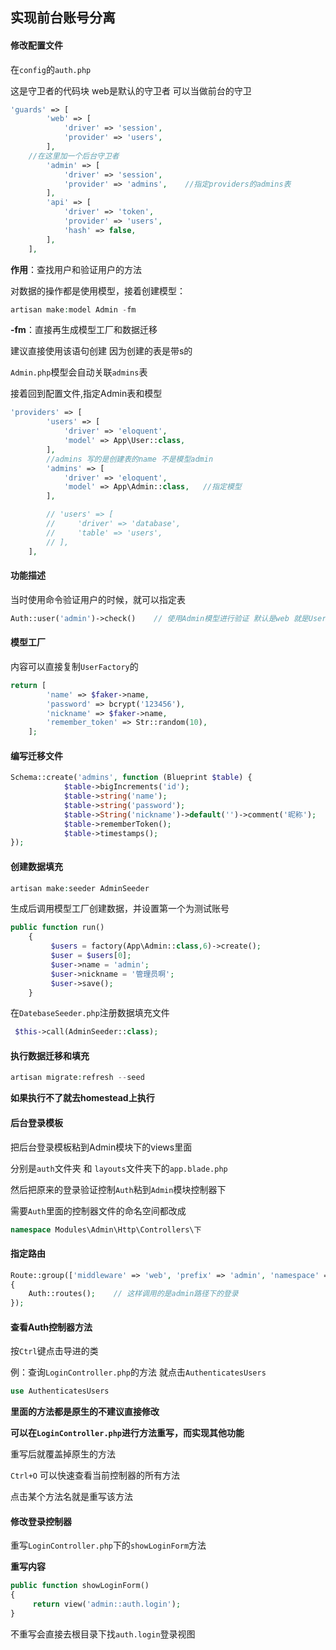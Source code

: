 ## 实现前台账号分离

#### 修改配置文件

在`config`的`auth.php`

这是守卫者的代码块  web是默认的守卫者  可以当做前台的守卫

```php
'guards' => [
        'web' => [
            'driver' => 'session',
            'provider' => 'users',
        ],
    //在这里加一个后台守卫者  
		'admin' => [
            'driver' => 'session',
            'provider' => 'admins',    //指定providers的admins表
        ],
        'api' => [
            'driver' => 'token',
            'provider' => 'users',
            'hash' => false,
        ],
    ],
```

**作用**：查找用户和验证用户的方法  



对数据的操作都是使用模型，接着创建模型：

```php
artisan make:model Admin -fm
```

**-fm**：直接再生成模型工厂和数据迁移

建议直接使用该语句创建 因为创建的表是带s的

`Admin.php`模型会自动关联`admins`表



接着回到配置文件,指定Admin表和模型

```php
'providers' => [
        'users' => [
            'driver' => 'eloquent',
            'model' => App\User::class,
        ],
    	//admins 写的是创建表的name 不是模型admin
    	'admins' => [
            'driver' => 'eloquent',
            'model' => App\Admin::class,   //指定模型
        ],

        // 'users' => [
        //     'driver' => 'database',
        //     'table' => 'users',
        // ],
    ],
```



#### 功能描述

当时使用命令验证用户的时候，就可以指定表

```php
Auth::user('admin')->check()    // 使用Admin模型进行验证 默认是web 就是User模型
```



#### 模型工厂

内容可以直接复制`UserFactory`的

```php
return [
        'name' => $faker->name,
        'password' => bcrypt('123456'),
    	'nickname' => $faker->name,
        'remember_token' => Str::random(10),
    ];
```



#### 编写迁移文件

```php
Schema::create('admins', function (Blueprint $table) {
            $table->bigIncrements('id');
            $table->string('name');
            $table->string('password');
    		$table->String('nickname')->default('')->comment('昵称');
            $table->rememberToken();
            $table->timestamps();
});
```



#### 创建数据填充

```php
artisan make:seeder AdminSeeder
```

生成后调用模型工厂创建数据，并设置第一个为测试账号

```php
public function run()
    {
         $users = factory(App\Admin::class,6)->create();
         $user = $users[0];
         $user->name = 'admin';
         $user->nickname = '管理员啊';
         $user->save();
    }
```

在`DatebaseSeeder.php`注册数据填充文件

```php
 $this->call(AdminSeeder::class);
```



#### 执行数据迁移和填充

```php
artisan migrate:refresh --seed
```

**如果执行不了就去homestead上执行**



#### 后台登录模板

把后台登录模板粘到Admin模块下的views里面

分别是`auth`文件夹 和 `layouts`文件夹下的`app.blade.php`

然后把原来的登录验证控制`Auth`粘到`Admin`模块控制器下

需要`Auth`里面的控制器文件的命名空间都改成

```php
namespace Modules\Admin\Http\Controllers\下
```



#### 指定路由

```php
Route::group(['middleware' => 'web', 'prefix' => 'admin', 'namespace' => 'Modules\Admin\Http\Controllers'], function()
{
    Auth::routes();    // 这样调用的是admin路径下的登录
});
```



#### 查看Auth控制器方法

按`Ctrl`键点击导进的类

例：查询`LoginController.php`的方法 就点击`AuthenticatesUsers`

```php
use AuthenticatesUsers
```

**里面的方法都是原生的不建议直接修改**

**可以在`LoginController.php`进行方法重写，而实现其他功能**

重写后就覆盖掉原生的方法

`Ctrl+O` 可以快速查看当前控制器的所有方法

点击某个方法名就是重写该方法



#### 修改登录控制器

重写`LoginController.php`下的`showLoginForm`方法

**重写内容**

```php
public function showLoginForm()
{
     return view('admin::auth.login');
}
```

不重写会直接去根目录下找`auth.login`登录视图























